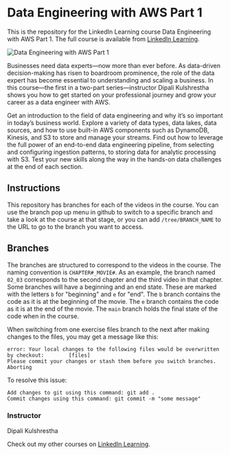 # Data Engineering with AWS Part 1
This is the repository for the LinkedIn Learning course Data Engineering with AWS Part 1. The full course is available from [LinkedIn Learning][lil-course-url].

![Data Engineering with AWS Part 1][lil-thumbnail-url] 

Businesses need data experts—now more than ever before. As data-driven decision-making has risen to boardroom prominence, the role of the data expert has become essential to understanding and scaling a business. In this course—the first in a two-part series—instructor Dipali Kulshrestha shows you how to get started on your professional journey and grow your career as a data engineer with AWS.

Get an introduction to the field of data engineering and why it’s so important in today’s business world. Explore a variety of data types, data lakes, data sources, and how to use built-in AWS components such as DynamoDB, Kinesis, and S3 to store and manage your streams. Find out how to leverage the full power of an end-to-end data engineering pipeline, from selecting and configuring ingestion patterns, to storing data for analytic processing with S3. Test your new skills along the way in the hands-on data challenges at the end of each section.

## Instructions
This repository has branches for each of the videos in the course. You can use the branch pop up menu in github to switch to a specific branch and take a look at the course at that stage, or you can add `/tree/BRANCH_NAME` to the URL to go to the branch you want to access.

## Branches
The branches are structured to correspond to the videos in the course. The naming convention is `CHAPTER#_MOVIE#`. As an example, the branch named `02_03` corresponds to the second chapter and the third video in that chapter. 
Some branches will have a beginning and an end state. These are marked with the letters `b` for "beginning" and `e` for "end". The `b` branch contains the code as it is at the beginning of the movie. The `e` branch contains the code as it is at the end of the movie. The `main` branch holds the final state of the code when in the course.

When switching from one exercise files branch to the next after making changes to the files, you may get a message like this:

    error: Your local changes to the following files would be overwritten by checkout:        [files]
    Please commit your changes or stash them before you switch branches.
    Aborting

To resolve this issue:
	
    Add changes to git using this command: git add .
	Commit changes using this command: git commit -m "some message"


### Instructor

Dipali Kulshrestha 
                            


                            

Check out my other courses on [LinkedIn Learning](https://www.linkedin.com/learning/instructors/dipali-kulshrestha).

[lil-course-url]: https://www.linkedin.com/learning/data-engineering-with-aws-part-1?dApp=59033956
[lil-thumbnail-url]: https://cdn.lynda.com/course/3010976/3010976-1664986900593-16x9.jpg
